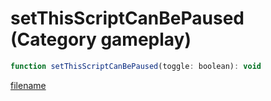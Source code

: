 # setThisScriptCanBePaused (Category gameplay)

```js
function setThisScriptCanBePaused(toggle: boolean): void
```

[filename](setThisScriptCanBePaused_m.md ':include')